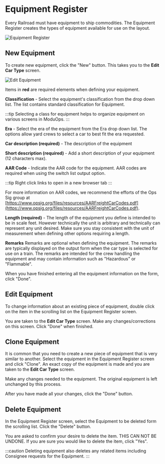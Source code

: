 # Equipment Register

Every Railroad must have equipment to ship commodities. The Equipment Register creates the types of equipment available for use on the layout.

![Equipment Register](/img/equipment-register.svg)

## New Equipment

To create new equipment, click the &quot;New&quot; button. This takes you to the **Edit Car Type** screen.

![Edit Equipment](/img/edit-equipment.svg)

Items in **red** are required elements when defining your equipment.

**Classification** - Select the equipment's classification from the drop down list. The list contains standard classification for Equipment.

:::tip
Selecting a class for equipment helps to organize equipment on various screens in ModuOps.
:::

**Era** - Select the era of the equipment from the Era drop down list. The options allow yard crews to select a car to best fit the era requested.

**Car description (required)** - The description of the equipment

**Short description (required)** - Add a short description of your equipment (12 characters max).

**AAR Code** - Indicate the AAR code for the equipment. AAR codes are required when using the switch list output option.

:::tip
Right click links to open in a new browser tab
:::

For more information on AAR codes, we recommend the efforts of the Ops Sig group at [https://www.opsig.org/files/resources/AARFreightCarCodes.pdf](https://www.opsig.org/files/resources/AARFreightCarCodes.pdf).

**Length (required)** - The length of the equipment you define is intended to be in scale feet. However technically the unit is arbitrary and technically can represent any unit desired. Make sure you stay consistent with the unit of measurement when defining other options requiring a length.

**Remarks** Remarks are optional when defining the equipment. The remarks are typically displayed on the output form when the car type is selected for use on a train. The remarks are intended for the crew handling the equipment and may contain information such as &quot;Hazardous&quot; or &quot;Flammable&quot;.

When you have finished entering all the equipment information on the form, click &quot;Done&quot;.

## Edit Equipment

To change information about an existing piece of equipment, double click on the item in the scrolling list on the Equipment Register screen.

You are taken to the **Edit Car Type** screen. Make any changes/corrections on this screen. Click &quot;Done&quot; when finished.

## Clone Equipment

It is common that you need to create a new piece of equipment that is very similar to another. Select the equipment in the Equipment Register screen and click &quot;Clone&quot;. An exact copy of the equipment is made and you are taken to the **Edit Car Type** screen.

Make any changes needed to the equipment. The original equipment is left unchanged by this process.

After you have made all your changes, click the &quot;Done&quot; button.

## Delete Equipment

In the Equipment Register screen, select the Equipment to be deleted form the scrolling list. Click the &quot;Delete&quot; button.

You are asked to confirm your desire to delete the item. THIS CAN NOT BE UNDONE. If you are sure you would like to delete the item, click &quot;Yes&quot;.

:::caution
Deleting equipment also deletes any related items including Consignee requests for the Equipment.
:::
